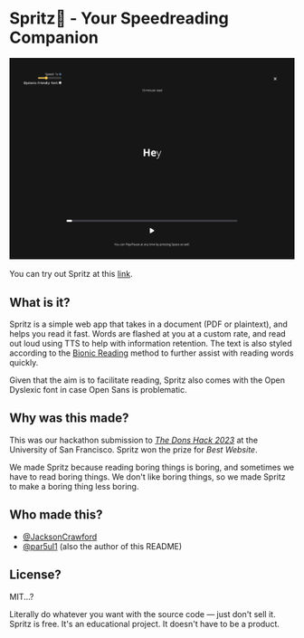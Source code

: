 # Spritz🍹 - Your Speedreading Companion

[![](public/screenshot.png)](https://spritz.parsuli.net)

You can try out Spritz at this [link](https://spritz.parsuli.net).

## What is it?

Spritz is a simple web app that takes in a document (PDF or plaintext), and helps you read it fast. Words are flashed at you at a custom rate, and read out loud using TTS to help with information retention. The text is also styled according to the [Bionic Reading](https://bionic-reading.com/br-method/) method to further assist with reading words quickly.

Given that the aim is to facilitate reading, Spritz also comes with the Open Dyslexic font in case Open Sans is problematic.

## Why was this made?

This was our hackathon submission to *[The Dons Hack 2023](https://usf-wit.github.io/THE-DONS-HACK/)* at the University of San Francisco. Spritz won the prize for *Best Website*.

We made Spritz because reading boring things is boring, and sometimes we have to read boring things. We don't like boring things, so we made Spritz to make a boring thing less boring.

## Who made this?
* [@JacksonCrawford](https://github.com/JacksonCrawford)
* [@par5ul1](https://github.com/par5ul1) (also the author of this README)

## License?
MIT...?

Literally do whatever you want with the source code — just don't sell it. Spritz is free. It's an educational project. It doesn't have to be a product.
